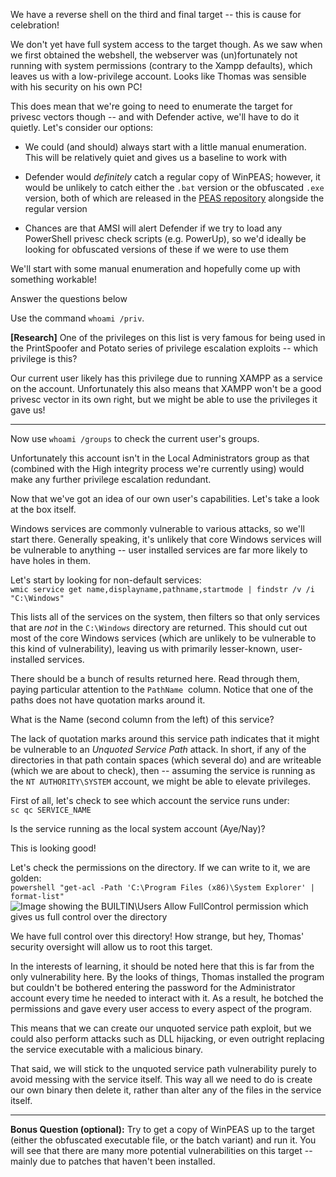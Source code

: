 We have a reverse shell on the third and final target -- this is cause for celebration!

We don't yet have full system access to the target though. As we saw when we first obtained the webshell, the webserver was (un)fortunately not running with system permissions (contrary to the Xampp defaults), which leaves us with a low-privilege account. Looks like Thomas was sensible with his security on his own PC!

This does mean that we're going to need to enumerate the target for privesc vectors though -- and with Defender active, we'll have to do it quietly. Let's consider our options:

- We could (and should) always start with a little manual enumeration. This will be relatively quiet and gives us a baseline to work with  
    
- Defender would _definitely_ catch a regular copy of WinPEAS; however, it would be unlikely to catch either the `.bat` version or the obfuscated `.exe` version, both of which are released in the [PEAS repository](https://github.com/carlospolop/privilege-escalation-awesome-scripts-suite/) alongside the regular version
- Chances are that AMSI will alert Defender if we try to load any PowerShell privesc check scripts (e.g. PowerUp), so we'd ideally be looking for obfuscated versions of these if we were to use them

We'll start with some manual enumeration and hopefully come up with something workable!  

Answer the questions below

Use the command `whoami /priv`.

**[Research]** One of the privileges on this list is very famous for being used in the PrintSpoofer and Potato series of privilege escalation exploits -- which privilege is this?  

Our current user likely has this privilege due to running XAMPP as a service on the account. Unfortunately this also means that XAMPP won't be a good privesc vector in its own right, but we might be able to use the privileges it gave us!

---

Now use `whoami /groups` to check the current user's groups.

Unfortunately this account isn't in the Local Administrators group as that (combined with the High integrity process we're currently using) would make any further privilege escalation redundant.

Now that we've got an idea of our own user's capabilities. Let's take a look at the box itself.

Windows services are commonly vulnerable to various attacks, so we'll start there. Generally speaking, it's unlikely that core Windows services will be vulnerable to anything -- user installed services are far more likely to have holes in them.

Let's start by looking for non-default services:  
`wmic service get name,displayname,pathname,startmode | findstr /v /i "C:\Windows"`

This lists all of the services on the system, then filters so that only services that are _not_ in the `C:\Windows` directory are returned. This should cut out most of the core Windows services (which are unlikely to be vulnerable to this kind of vulnerability), leaving us with primarily lesser-known, user-installed services.  

There should be a bunch of results returned here. Read through them, paying particular attention to the `PathName`  column. Notice that one of the paths does not have quotation marks around it.  

What is the Name (second column from the left) of this service?  

The lack of quotation marks around this service path indicates that it might be vulnerable to an _Unquoted Service Path_ attack. In short, if any of the directories in that path contain spaces (which several do) and are writeable (which we are about to check), then -- assuming the service is running as the `NT AUTHORITY\SYSTEM` account, we might be able to elevate privileges.

First of all, let's check to see which account the service runs under:  
`sc qc SERVICE_NAME   `

Is the service running as the local system account (Aye/Nay)?  

This is looking good!

Let's check the permissions on the directory. If we can write to it, we are golden:  
`powershell "get-acl -Path 'C:\Program Files (x86)\System Explorer' | format-list"`  
![Image showing the BUILTIN\Users Allow FullControl permission which gives us full control over the directory](https://assets.tryhackme.com/additional/wreath-network/f0b36cf3dfba.png)

We have full control over this directory! How strange, but hey, Thomas' security oversight will allow us to root this target.  

In the interests of learning, it should be noted here that this is far from the only vulnerability here. By the looks of things, Thomas installed the program but couldn't be bothered entering the password for the Administrator account every time he needed to interact with it. As a result, he botched the permissions and gave every user access to every aspect of the program.

This means that we can create our unquoted service path exploit, but we could also perform attacks such as DLL hijacking, or even outright replacing the service executable with a malicious binary.

That said, we will stick to the unquoted service path vulnerability purely to avoid messing with the service itself. This way all we need to do is create our own binary then delete it, rather than alter any of the files in the service itself.

---

**Bonus Question (optional):** Try to get a copy of WinPEAS up to the target (either the obfuscated executable file, or the batch variant) and run it. You will see that there are many more potential vulnerabilities on this target -- mainly due to patches that haven't been installed.